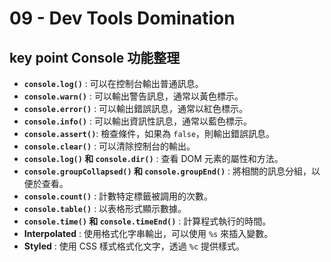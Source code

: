 # 09 - Dev Tools Domination
## key point Console 功能整理
- **`console.log()`**   : 可以在控制台輸出普通訊息。
- **`console.warn()`**  : 可以輸出警告訊息，通常以黃色標示。
- **`console.error()`** : 可以輸出錯誤訊息，通常以紅色標示。
- **`console.info()`**  : 可以輸出資訊性訊息，通常以藍色標示。
- **`console.assert()`**: 檢查條件，如果為 `false`，則輸出錯誤訊息。
- **`console.clear()`** : 可以清除控制台的輸出。
- **`console.log()` 和 `console.dir()`** : 查看 DOM 元素的屬性和方法。
- **`console.groupCollapsed()` 和 `console.groupEnd()`** : 將相關的訊息分組，以便於查看。
- **`console.count()`** : 計數特定標籤被調用的次數。
- **`console.table()`** : 以表格形式顯示數據。
- **`console.time()` 和 `console.timeEnd()`** : 計算程式執行的時間。
- **Interpolated** : 使用格式化字串輸出，可以使用 `%s` 來插入變數。
- **Styled** : 使用 CSS 樣式格式化文字，透過 `%c` 提供樣式。
